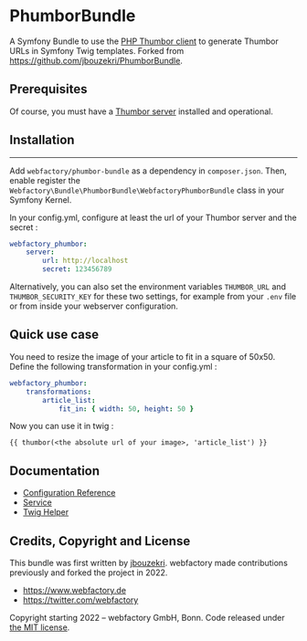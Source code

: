 PhumborBundle
=============

A Symfony Bundle to use the [PHP Thumbor client](https://github.com/webfactory/phumbor) to generate Thumbor URLs in Symfony Twig templates. 
Forked from https://github.com/jbouzekri/PhumborBundle.

## Prerequisites

Of course, you must have a [Thumbor server](https://github.com/thumbor/thumbor/wiki) installed and operational.

## Installation
------------

Add `webfactory/phumbor-bundle` as a dependency in `composer.json`. Then, enable register the `Webfactory\Bundle\PhumborBundle\WebfactoryPhumborBundle`
class in your Symfony Kernel.

In your config.yml, configure at least the url of your Thumbor server and the secret :

``` yml
webfactory_phumbor:
    server:
        url: http://localhost
        secret: 123456789
```

Alternatively, you can also set the environment variables `THUMBOR_URL` and `THUMBOR_SECURITY_KEY` for these two settings, for example from your `.env`
file or from inside your webserver configuration.

Quick use case
--------------

You need to resize the image of your article to fit in a square of 50x50. Define the following transformation in your config.yml :

``` yml
webfactory_phumbor:
    transformations:
        article_list:
            fit_in: { width: 50, height: 50 }
```

Now you can use it in twig :

``` twig
{{ thumbor(<the absolute url of your image>, 'article_list') }}
```

## Documentation

* [Configuration Reference](Resources/doc/reference.md)
* [Service](Resources/doc/service.md)
* [Twig Helper](Resources/doc/twig_helper.md)

## Credits, Copyright and License

This bundle was first written by [jbouzekri](https://github.com/jbouzekri). webfactory
made contributions previously and forked the project in 2022.

- <https://www.webfactory.de>
- <https://twitter.com/webfactory>

Copyright starting 2022 – webfactory GmbH, Bonn. Code released under [the MIT license](LICENSE).

